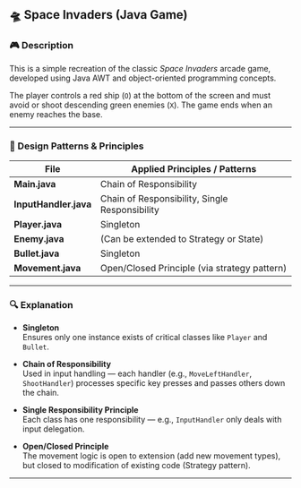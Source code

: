 ## 🛸 Space Invaders (Java Game)

### 🎮 Description
This is a simple recreation of the classic *Space Invaders* arcade game, developed using Java AWT and object-oriented programming concepts.

The player controls a red ship (`O`) at the bottom of the screen and must avoid or shoot descending green enemies (`X`). The game ends when an enemy reaches the base.

---

### 🧠 Design Patterns & Principles

| File               | Applied Principles / Patterns                        |
|--------------------|------------------------------------------------------|
| **Main.java**      | Chain of Responsibility                              |
| **InputHandler.java** | Chain of Responsibility, Single Responsibility      |
| **Player.java**    | Singleton                                             |
| **Enemy.java**     | (Can be extended to Strategy or State)               |
| **Bullet.java**    | Singleton                                             |
| **Movement.java**  | Open/Closed Principle (via strategy pattern)         |

---

### 🔍 Explanation

- **Singleton**  
  Ensures only one instance exists of critical classes like `Player` and `Bullet`.

- **Chain of Responsibility**  
  Used in input handling — each handler (e.g., `MoveLeftHandler`, `ShootHandler`) processes specific key presses and passes others down the chain.

- **Single Responsibility Principle**  
  Each class has one responsibility — e.g., `InputHandler` only deals with input delegation.

- **Open/Closed Principle**  
  The movement logic is open to extension (add new movement types), but closed to modification of existing code (Strategy pattern).

---
